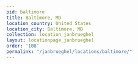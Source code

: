 ```yaml
---
pid: baltimore
title: Baltimore, MD
location_country: United States
location_city: Baltimore, MD
collection: location_janbrueghel
layout: locationpage_janbrueghel
order: '108'
permalink: "/janbrueghel/locations/baltimore/"
---
```

